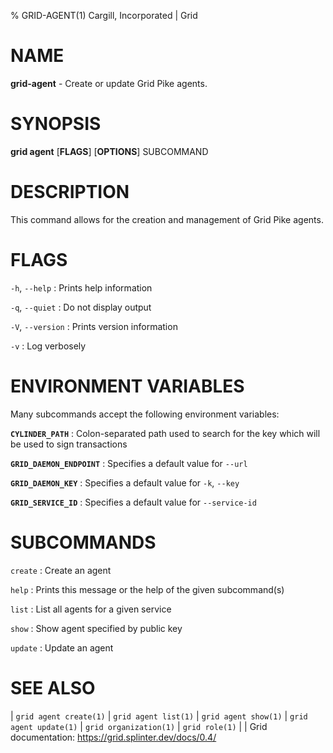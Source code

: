 % GRID-AGENT(1) Cargill, Incorporated | Grid
<!--
  Copyright 2022 Cargill Incorporated
  Licensed under Creative Commons Attribution 4.0 International License
  https://creativecommons.org/licenses/by/4.0/
-->

NAME
====

**grid-agent** - Create or update Grid Pike agents.

SYNOPSIS
========

**grid agent** \[**FLAGS**\] \[**OPTIONS**\] SUBCOMMAND

DESCRIPTION
===========

This command allows for the creation and management of Grid Pike agents.

FLAGS
=====

`-h`, `--help`
: Prints help information

`-q`, `--quiet`
: Do not display output

`-V`, `--version`
: Prints version information

`-v`
: Log verbosely

ENVIRONMENT VARIABLES
=====================

Many subcommands accept the following environment variables:

**`CYLINDER_PATH`**
: Colon-separated path used to search for the key which will be used
  to sign transactions

**`GRID_DAEMON_ENDPOINT`**
: Specifies a default value for `--url`

**`GRID_DAEMON_KEY`**
: Specifies a default value for  `-k`, `--key`

**`GRID_SERVICE_ID`**
: Specifies a default value for `--service-id`

SUBCOMMANDS
===========

`create`
: Create an agent

`help`
: Prints this message or the help of the given subcommand(s)

`list`
: List all agents for a given service

`show`
: Show agent specified by public key

`update`
: Update an agent

SEE ALSO
========
| `grid agent create(1)`
| `grid agent list(1)`
| `grid agent show(1)`
| `grid agent update(1)`
| `grid organization(1)`
| `grid role(1)`
|
| Grid documentation: https://grid.splinter.dev/docs/0.4/
